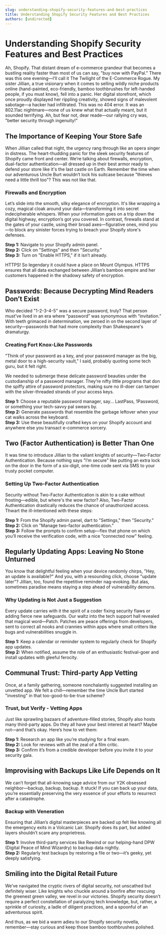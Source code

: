 ```yaml
---
slug: understanding-shopify-security-features-and-best-practices
title: Understanding Shopify Security Features and Best Practices
authors: [undirected]
---
```



# Understanding Shopify Security Features and Best Practices

Ah, Shopify. That distant dream of e-commerce grandeur that becomes a bustling reality faster than most of us can say, "buy now with PayPal." There was this one evening—I’ll call it The Twilight of the E-Commerce Rogue. My sister Jillian, a true visionary when it comes to selling wildly niche products online (hand-painted, eco-friendly, bamboo toothbrushes for left-handed people, if you must know), fell into a panic. Her digital storefront, which once proudly displayed her rippling creativity, showed signs of malevolent sabotage—a hacker had infiltrated. This was no 404 error. It was an 802.11ac nightmare—none of us knew what that actually meant, but it sounded terrifying. Ah, but fear not, dear reade—our rallying cry was, "better security through ingenuity!"

## The Importance of Keeping Your Store Safe

When Jillian called that night, the urgency rang through like an opera singer in distress. The heart-thudding panic for the sleek security features of Shopify came front and center. We’re talking about firewalls, encryption, dual-factor authentication—all dressed up in their best armor ready to defend your store like it's the last castle on Earth. Remember the time when our adventurous Uncle Burt wouldn’t lock his suitcase because "thieves need a little thrill too"? This was not like that.

### Firewalls and Encryption
   
Let’s slide into the smooth, silky elegance of encryption. It's like wrapping a cozy, magical cloak around your data—transforming it into secret indecipherable whispers. When your information goes on a trip down the digital highway, encryption’s got you covered. In contrast, firewalls stand at the gates of your castle, using their broad axes—figurative ones, mind you—to block any sinister forces trying to breach your Shopify store's defenses.

**Step 1:** Navigate to your Shopify admin panel.  
**Step 2:** Click on "Settings" and then "Security."  
**Step 3:** Turn on "Enable HTTPS," if it isn’t already.

HTTPS! So legendary it could have a place on Mount Olympus. HTTPS ensures that all data exchanged between Jillian’s bamboo empire and her customers happened in the shadowy safety of encryption.

## Passwords: Because Decrypting Mind Readers Don’t Exist

Who decided "1-2-3-4-5" was a secure password, truly? That person must’ve lived in an era where “password” was synonymous with “invitation.” With teeth grimaced in determination, we zeroed in on the second layer of security—passwords that had more complexity than Shakespeare's dramaturgy.

### Creating Fort Knox-Like Passwords

"Think of your password as a key, and your password manager as the big, metal door to a high-security vault," I said, probably quoting some tech guru, but it felt right. 

We needed to submerge these delicate password beauties under the custodianship of a password manager. They’re nifty little programs that don the spiffy attire of password protectors, making sure no ill-doer can tamper with the silver-threaded strands of your access keys.

**Step 1:** Choose a reputable password manager, say... LastPass, 1Password, or something your tech-savvy pal swears by.  
**Step 2:** Generate passwords that resemble the garbage leftover when your cat walks across the keyboard.  
**Step 3:** Use these beautifully crafted keys on your Shopify account and anywhere else you transact e-commerce sorcery.

## Two (Factor Authentication) is Better Than One

It was time to introduce Jillian to the valiant knights of security—Two-Factor Authentication. Because nothing says "I’m secure" like putting an extra lock on the door in the form of a six-digit, one-time code sent via SMS to your trusty pocket computer.

### Setting Up Two-Factor Authentication

Security without Two-Factor Authentication is akin to a cake without frosting—edible, but where's the wow factor? Also, Two-Factor Authentication drastically reduces the chance of unauthorized access. Thwart the ill-intentioned with these steps:

**Step 1:** From the Shopify admin panel, dart to "Settings," then "Security."  
**Step 2:** Click on "Manage two-factor authentication."  
**Step 3:** Follow the prompts to confirm setup—flex that phone on which you’ll receive the verification code, with a nice “connected now” feeling.

## Regularly Updating Apps: Leaving No Stone Unturned

You know that delightful feeling when your device randomly chirps, "Hey, an update is available?" And you, with a resounding click, choose "update later"? Jillian, too, found the repetitive reminder nag-evoking. But alas, sometimes paradise means staying a step ahead of vulnerability demons.

### Why Updating is Not Just a Suggestion

Every update carries with it the spirit of a coder fixing security flaws or adding fierce new safeguards. Our waltz into the tech support hall revealed that magical word—Patch. Patches are peace offerings from developers, sent to correct all nooks and crannies within apps where small critters like bugs and vulnerabilities snuggle in.

**Step 1:** Keep a calendar or reminder system to regularly check for Shopify app updates.  
**Step 2:** When notified, assume the role of an enthusiastic festival-goer and install updates with gleeful ferocity.

## Communal Trust: Third-party App Vetting

Once, at a family gathering, someone nonchalantly suggested installing an unvetted app. We felt a chill—remember the time Uncle Burt started "investing" in that too-good-to-be-true scheme?

### Trust, but Verify - Vetting Apps

Just like sprawling bazaars of adventure-filled stories, Shopify also hosts many third-party apps. Do they all have your best interest at heart? Maybe not—and that’s okay. Here’s how to vet them:

**Step 1:** Research an app like you’re studying for a final exam.  
**Step 2:** Look for reviews with all the zeal of a film critic.  
**Step 3:** Confirm it’s from a credible developer before you invite it to your security gala.

## Improvising with Backups Like Life Depends on It

We can’t forget that all-knowing sage advice from our Y2K obsessed neighbor—backup, backup, backup. It stuck! If you can back up your data, you’re essentially preserving the very essence of your efforts to resurrect after a catastrophe.

### Backup with Veneration

Ensuring that Jillian’s digital masterpieces are backed up felt like knowing all the emergency exits in a Volcanic Lair. Shopify does its part, but added layers shouldn’t scare any proprietress.

**Step 1:** Involve third-party services like Rewind or our helping-hand DPW (Digital Peace of Mind Wizardry) to backup data nightly.  
**Step 2:** Regularly test backups by restoring a file or two—it’s geeky, yet deeply satisfying.

## Smiling into the Digital Retail Future

We’ve navigated the cryptic rivers of digital security, not unscathed but definitely wiser. Like knights who chuckle around a bonfire after rescuing the greenest green valley, we revel in our victories. Shopify security doesn’t require a perfect constellation of paralyzing tech knowledge, but, rather, a sprinkle of curiosity, a ladle of diligent practices, and a spoonful of an adventurous spirit.

And thus, as we bid a warm adieu to our Shopify security novella, remember—stay curious and keep those bamboo toothbrushes polished.